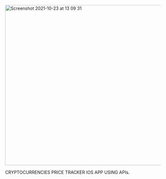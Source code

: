 
<img width="520" alt="Screenshot 2021-10-23 at 13 09 31" src="https://user-images.githubusercontent.com/6089882/138553663-0023184a-e700-4a70-83be-347c8cd4566b.png">


CRYPTOCURRENCIES PRICE TRACKER IOS APP USING APIs.
